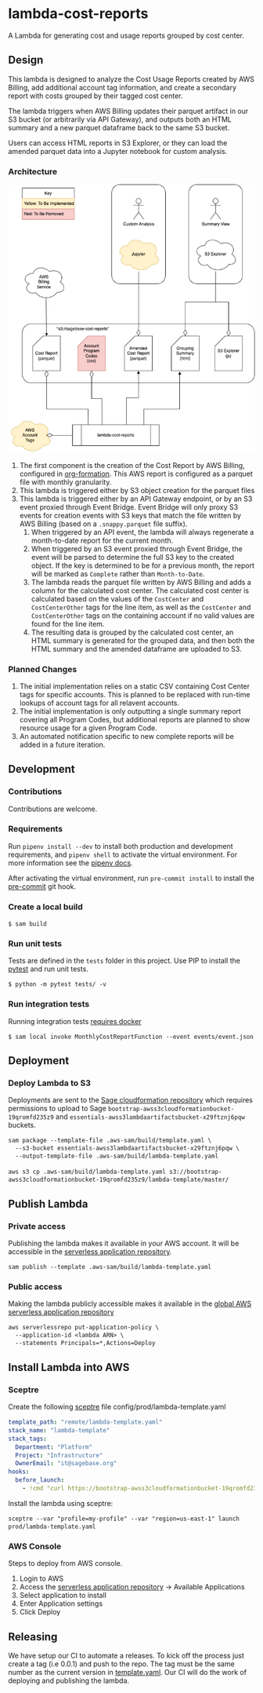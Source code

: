 # lambda-cost-reports
A Lambda for generating cost and usage reports grouped by cost center.

## Design

This lambda is designed to analyze the Cost Usage Reports created by AWS Billing,
add additional account tag information, and create a secondary report with
costs grouped by their tagged cost center.

The lambda triggers when AWS Billing updates their parquet artifact
in our S3 bucket (or arbitrarily via API Gateway), and outputs both
an HTML summary and a new parquet dataframe back to the same S3 bucket.

Users can access HTML reports in S3 Explorer, or they can load the amended
parquet data into a Jupyter notebook for custom analysis.

### Architecture

![Architecture Diagrams](docs/CUR.drawio.png)

1. The first component is the creation of the Cost Report by AWS Billing,
   configured in [org-formation](https://github.com/Sage-Bionetworks-IT/organizations-infra/blob/master/org-formation/040-budgets/cur.yaml).
   This AWS report is configured as a parquet file with monthly granularity.
1. This lambda is triggered either by S3 object creation for the parquet files
1. This lambda is triggered either by an API Gateway endpoint, or by an S3 event
   proxied through Event Bridge. Event Bridge will only proxy S3 events for creation
   events with S3 keys that match the file written by AWS Billing (based on a
   `.snappy.parquet` file suffix).
   1. When triggered by an API event, the lambda will always regenerate a
      month-to-date report for the current month.
   1. When triggered by an S3 event proxied through Event Bridge, the event
      will be parsed to determine the full S3 key to the created object. If
      the key is determined to be for a previous month, the report will be marked
      as `Complete` rather than `Month-to-Date`.
   1. The lambda reads the parquet file written by AWS Billing and adds a column
      for the calculated cost center. The calculated cost center is calculated
      based on the values of the `CostCenter` and `CostCenterOther` tags for the
      line item, as well as the `CostCenter` and `CostCenterOther` tags on the
      containing account if no valid values are found for the line item.
   1. The resulting data is grouped by the calculated cost center, an HTML summary
      is generated for the grouped data, and then both the HTML summary and the
      amended dataframe are uploaded to S3.

### Planned Changes

1. The initial implementation relies on a static CSV containing Cost Center
   tags for specific accounts. This is planned to be replaced with run-time
   lookups of account tags for all relavent accounts.
1. The initial implementation is only outputting a single summary report
   covering all Program Codes, but additional reports are planned to show
   resource usage for a given Program Code.
1. An automated notification specific to new complete reports will be added
   in a future iteration.

## Development

### Contributions
Contributions are welcome.

### Requirements
Run `pipenv install --dev` to install both production and development
requirements, and `pipenv shell` to activate the virtual environment. For more
information see the [pipenv docs](https://pipenv.pypa.io/en/latest/).

After activating the virtual environment, run `pre-commit install` to install
the [pre-commit](https://pre-commit.com/) git hook.

### Create a local build

```shell script
$ sam build
```

### Run unit tests
Tests are defined in the `tests` folder in this project. Use PIP to install the
[pytest](https://docs.pytest.org/en/latest/) and run unit tests.

```shell script
$ python -m pytest tests/ -v
```

### Run integration tests
Running integration tests
[requires docker](https://docs.aws.amazon.com/serverless-application-model/latest/developerguide/sam-cli-command-reference-sam-local-start-api.html)

```shell script
$ sam local invoke MonthlyCostReportFunction --event events/event.json
```

## Deployment

### Deploy Lambda to S3
Deployments are sent to the
[Sage cloudformation repository](https://bootstrap-awss3cloudformationbucket-19qromfd235z9.s3.amazonaws.com/index.html)
which requires permissions to upload to Sage
`bootstrap-awss3cloudformationbucket-19qromfd235z9` and
`essentials-awss3lambdaartifactsbucket-x29ftznj6pqw` buckets.

```shell script
sam package --template-file .aws-sam/build/template.yaml \
  --s3-bucket essentials-awss3lambdaartifactsbucket-x29ftznj6pqw \
  --output-template-file .aws-sam/build/lambda-template.yaml

aws s3 cp .aws-sam/build/lambda-template.yaml s3://bootstrap-awss3cloudformationbucket-19qromfd235z9/lambda-template/master/
```

## Publish Lambda

### Private access
Publishing the lambda makes it available in your AWS account.  It will be accessible in
the [serverless application repository](https://console.aws.amazon.com/serverlessrepo).

```shell script
sam publish --template .aws-sam/build/lambda-template.yaml
```

### Public access
Making the lambda publicly accessible makes it available in the
[global AWS serverless application repository](https://serverlessrepo.aws.amazon.com/applications)

```shell script
aws serverlessrepo put-application-policy \
  --application-id <lambda ARN> \
  --statements Principals=*,Actions=Deploy
```

## Install Lambda into AWS

### Sceptre
Create the following [sceptre](https://github.com/Sceptre/sceptre) file
config/prod/lambda-template.yaml

```yaml
template_path: "remote/lambda-template.yaml"
stack_name: "lambda-template"
stack_tags:
  Department: "Platform"
  Project: "Infrastructure"
  OwnerEmail: "it@sagebase.org"
hooks:
  before_launch:
    - !cmd "curl https://bootstrap-awss3cloudformationbucket-19qromfd235z9.s3.amazonaws.com/lambda-template/master/lambda-template.yaml --create-dirs -o templates/remote/lambda-template.yaml"
```

Install the lambda using sceptre:
```shell script
sceptre --var "profile=my-profile" --var "region=us-east-1" launch prod/lambda-template.yaml
```

### AWS Console
Steps to deploy from AWS console.

1. Login to AWS
2. Access the
[serverless application repository](https://console.aws.amazon.com/serverlessrepo)
-> Available Applications
3. Select application to install
4. Enter Application settings
5. Click Deploy

## Releasing

We have setup our CI to automate a releases.  To kick off the process just create
a tag (i.e 0.0.1) and push to the repo.  The tag must be the same number as the current
version in [template.yaml](template.yaml).  Our CI will do the work of deploying and publishing
the lambda.
